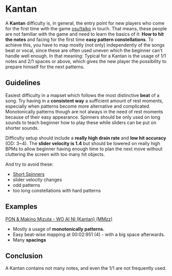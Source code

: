# Kantan

A **Kantan** difficulty is, in general, the entry point for new players who come for the first time with the game [osu!taiko](/wiki/Game_Modes/osu!taiko) in touch. That means, these people are not familiar with the game and need to learn the basics of it: **How to hit the notes** and facing for the first time **easy pattern constellations**. To achieve this, you have to map mostly (not only) independently of the songs beat or vocal, since these are often used uneven which the beginner can't handle well enough. In that meaning: Typical for a Kantan is the usage of 1/1 notes and 2/1 spaces or above, which gives the new player the possibility to prepare himself for the next patterns.

## Guidelines

Easiest difficulty in a mapset which follows the most distinctive **beat** of a song. Try having in a **consistent way** a sufficient amount of rest moments, especially when patterns become more alternative and complicated. Monotonically patterns though are not always in the need of rest moments because of their easy appearance. Spinners should be only used on long sounds to teach beginner how to play these while sliders can be put on shorter sounds.

Difficulty setup should include a **really high drain rate** and **low hit accuracy** (OD: 3~4). The **slider velocity is 1.4** but should be lowered on really high BPMs to allow beginner having enough time to plan the next move without cluttering the screen with too many hit objects.

And try to avoid these:

- [Short Spinners](/wiki/Mapping_Techniques/Spinner/Short_Spinners)
- slider velocity changes
- odd patterns
- too long constellations with hard patterns

## Examples

[PON & Makino Mizuta - WO AI NI (Kantan) (MMzz)](http://osu.ppy.sh/b/284900)

- Mostly a usage of **monotonically patterns.**
- Easy beat-wise mapping at 00:02:951 (4) - with a big space afterwards.
- Many **spacings**

## Conclusion

A Kantan contains not many notes, and even the 1/1 are not frequently used.